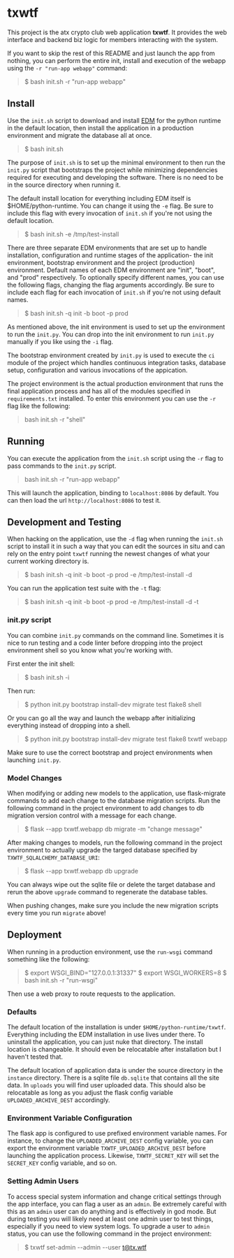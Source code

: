 # txwtf
This project is the atx crypto club web application **txwtf**. It provides the web interface and backend biz logic for members interacting with the system.

If you want to skip the rest of this README and just launch the app from nothing, you can perform the entire init, install and execution of the webapp using the `-r "run-app webapp"` command:
> $ bash init.sh -r "run-app webapp"

## Install

Use the `init.sh` script to download and install [EDM](https://www.enthought.com/edm/) for the python runtime in the default location, then install the application in a production environment and migrate the database all at once.
> $ bash init.sh

The purpose of `init.sh` is to set up the minimal environment to then run the `init.py` script that bootstraps the project while minimizing dependencies required for executing and developing the software. There is no need to be in the source directory when running it.

The default install location for everything including EDM itself is $HOME/python-runtime. You can change it using the `-e` flag. Be sure to include this flag with every invocation of `init.sh` if you're not using the default location.
> $ bash init.sh -e /tmp/test-install

There are three separate EDM environments that are set up to handle installation, configuration and runtime stages of the application- the init environment, bootstrap environment and the project (production) environment. Default names of each EDM environment are "init", "boot", and "prod" respectively. To optionally specify different names, you can use the following flags, changing the flag arguments accordingly. Be sure to include each flag for each invocation of `init.sh` if you're not using default names.
> $ bash init.sh -q init -b boot -p prod

As mentioned above, the init environment is used to set up the environment to run the `init.py`. You can drop into the init environment to run `init.py` manually if you like using the `-i` flag.

The bootstrap environment created by `init.py` is used to execute the `ci` module of the project which handles continuous integration tasks, database setup, configuration and various invocations of the appication.

The project environment is the actual production environment that runs the final application process and has all of the modules specified in `requirements.txt` installed. To enter this environment you can use the `-r` flag like the following:
> bash init.sh -r "shell"

## Running

You can execute the application from the `init.sh` script using the `-r` flag to pass commands to the `init.py` script.
> bash init.sh -r "run-app webapp"

This will launch the application, binding to `localhost:8086` by default. You can then load the url `http://localhost:8086` to test it.

## Development and Testing

When hacking on the application, use the `-d` flag when running the `init.sh` script to install it in such a way that you can edit the sources in situ and can rely on the entry point `txwtf` running the newest changes of what your current working directory is.
> $ bash init.sh -q init -b boot -p prod -e /tmp/test-install -d

You can run the application test suite with the `-t` flag:
> $ bash init.sh -q init -b boot -p prod -e /tmp/test-install -d -t

### init.py script

You can combine `init.py` commands on the command line. Sometimes it is nice to run testing and a code linter before dropping into the project environment shell so you know what you're working with.

First enter the init shell:
> $ bash init.sh -i

Then run:
> $ python init.py bootstrap install-dev migrate test flake8 shell

Or you can go all the way and launch the webapp after initializing everything instead of dropping into a shell.
> $ python init.py bootstrap install-dev migrate test flake8 txwtf webapp

Make sure to use the correct bootstrap and project environments when launching `init.py`.

### Model Changes
When modifying or adding new models to the application, use flask-migrate commands to add each change to the database migration scripts. Run the following command in the project environment to add changes to db migration version control with a message for each change.
> $ flask --app txwtf.webapp db migrate -m "change message"

After making changes to models, run the following command in the project environment to actually upgrade the targed database specified by `TXWTF_SQLALCHEMY_DATABASE_URI`:
> $ flask --app txwtf.webapp db upgrade

You can always wipe out the sqlite file or delete the target database and rerun the above `upgrade` command to regenerate the database tables.

When pushing changes, make sure you include the new migration scripts every time you run `migrate` above!

## Deployment

When running in a production environment, use the `run-wsgi` command something like the following:
> $ export WSGI_BIND="127.0.0.1:31337"
> $ export WSGI_WORKERS=8
> $ bash init.sh -r "run-wsgi"

Then use a web proxy to route requests to the application.

### Defaults
The default location of the installation is under `$HOME/python-runtime/txwtf`. Everything including the EDM installation in use lives under there. To uninstall the application, you can just nuke that directory. The install location is changeable. It should even be relocatable after installation but I haven't tested that.

The default location of application data is under the source directory in the `instance` directory. There is a sqlite file `db.sqlite` that contains all the site data. In `uploads` you will find user uploaded data. This should also be relocatable as long as you adjust the flask config variable `UPLOADED_ARCHIVE_DEST` accordingly.

### Environment Variable Configuration
The flask app is configured to use prefixed environment variable names. For instance, to change the `UPLOADED_ARCHIVE_DEST` config variable, you can export the environment variable `TXWTF_UPLOADED_ARCHIVE_DEST` before launching the application process. Likewise, `TXWTF_SECRET_KEY` will set the `SECRET_KEY` config variable, and so on.

### Setting Admin Users
To access special system information and change critical settings through the app interface, you can flag a user as an `admin`. Be extremely careful with this as an `admin` user can do anything and is effectively in god mode. But during testing you will likely need at least one admin user to test things, especially if you need to view system logs. To upgrade a user to `admin` status, you can use the following command in the project environment:
> $ txwtf set-admin --admin --user t@tx.wtf

